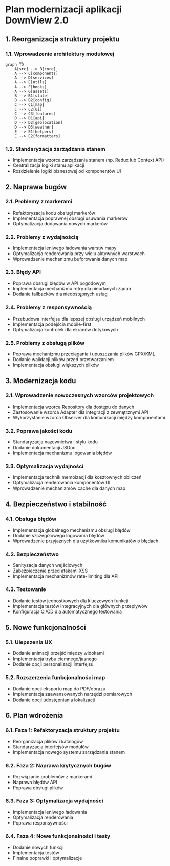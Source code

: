 # Plan modernizacji aplikacji DownView 2.0

## 1. Reorganizacja struktury projektu

### 1.1. Wprowadzenie architektury modułowej
```mermaid
graph TD
    A[src] --> B[core]
    A --> C[components]
    A --> D[services]
    A --> E[utils]
    A --> F[hooks]
    A --> G[assets]
    B --> B1[state]
    B --> B2[config]
    C --> C1[map]
    C --> C2[ui]
    C --> C3[features]
    D --> D1[api]
    D --> D2[geolocation]
    D --> D3[weather]
    E --> E1[helpers]
    E --> E2[formatters]
```

### 1.2. Standaryzacja zarządzania stanem
- Implementacja wzorca zarządzania stanem (np. Redux lub Context API)
- Centralizacja logiki stanu aplikacji
- Rozdzielenie logiki biznesowej od komponentów UI

## 2. Naprawa bugów

### 2.1. Problemy z markerami
- Refaktoryzacja kodu obsługi markerów
- Implementacja poprawnej obsługi usuwania markerów
- Optymalizacja dodawania nowych markerów

### 2.2. Problemy z wydajnością
- Implementacja leniwego ładowania warstw mapy
- Optymalizacja renderowania przy wielu aktywnych warstwach
- Wprowadzenie mechanizmu buforowania danych map

### 2.3. Błędy API
- Poprawa obsługi błędów w API pogodowym
- Implementacja mechanizmu retry dla nieudanych żądań
- Dodanie fallbacków dla niedostępnych usług

### 2.4. Problemy z responsywnością
- Przebudowa interfejsu dla lepszej obsługi urządzeń mobilnych
- Implementacja podejścia mobile-first
- Optymalizacja kontrolek dla ekranów dotykowych

### 2.5. Problemy z obsługą plików
- Poprawa mechanizmu przeciągania i upuszczania plików GPX/KML
- Dodanie walidacji plików przed przetwarzaniem
- Implementacja obsługi większych plików

## 3. Modernizacja kodu

### 3.1. Wprowadzenie nowoczesnych wzorców projektowych
- Implementacja wzorca Repository dla dostępu do danych
- Zastosowanie wzorca Adapter dla integracji z zewnętrznymi API
- Wykorzystanie wzorca Observer dla komunikacji między komponentami

### 3.2. Poprawa jakości kodu
- Standaryzacja nazewnictwa i stylu kodu
- Dodanie dokumentacji JSDoc
- Implementacja mechanizmu logowania błędów

### 3.3. Optymalizacja wydajności
- Implementacja technik memoizacji dla kosztownych obliczeń
- Optymalizacja renderowania komponentów UI
- Wprowadzenie mechanizmów cache dla danych map

## 4. Bezpieczeństwo i stabilność

### 4.1. Obsługa błędów
- Implementacja globalnego mechanizmu obsługi błędów
- Dodanie szczegółowego logowania błędów
- Wprowadzenie przyjaznych dla użytkownika komunikatów o błędach

### 4.2. Bezpieczeństwo
- Sanityzacja danych wejściowych
- Zabezpieczenie przed atakami XSS
- Implementacja mechanizmów rate-limiting dla API

### 4.3. Testowanie
- Dodanie testów jednostkowych dla kluczowych funkcji
- Implementacja testów integracyjnych dla głównych przepływów
- Konfiguracja CI/CD dla automatycznego testowania

## 5. Nowe funkcjonalności

### 5.1. Ulepszenia UX
- Dodanie animacji przejść między widokami
- Implementacja trybu ciemnego/jasnego
- Dodanie opcji personalizacji interfejsu

### 5.2. Rozszerzenia funkcjonalności map
- Dodanie opcji eksportu map do PDF/obrazu
- Implementacja zaawansowanych narzędzi pomiarowych
- Dodanie opcji udostępniania lokalizacji

## 6. Plan wdrożenia

### 6.1. Faza 1: Refaktoryzacja struktury projektu
- Reorganizacja plików i katalogów
- Standaryzacja interfejsów modułów
- Implementacja nowego systemu zarządzania stanem

### 6.2. Faza 2: Naprawa krytycznych bugów
- Rozwiązanie problemów z markerami
- Naprawa błędów API
- Poprawa obsługi plików

### 6.3. Faza 3: Optymalizacja wydajności
- Implementacja leniwego ładowania
- Optymalizacja renderowania
- Poprawa responsywności

### 6.4. Faza 4: Nowe funkcjonalności i testy
- Dodanie nowych funkcji
- Implementacja testów
- Finalne poprawki i optymalizacje
